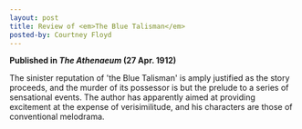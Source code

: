 ```yaml
---
layout: post
title: Review of <em>The Blue Talisman</em>
posted-by: Courtney Floyd
---
```

<strong>Published in <em>The Athenaeum</em> (27 Apr. 1912)</strong>

The sinister reputation of 'the Blue Talisman' is amply justified as the story proceeds, and the murder of its possessor is
but the prelude to a series of sensational events. The author has apparently aimed at providing excitement at the expense 
of verisimilitude, and his characters are those of conventional melodrama. 
